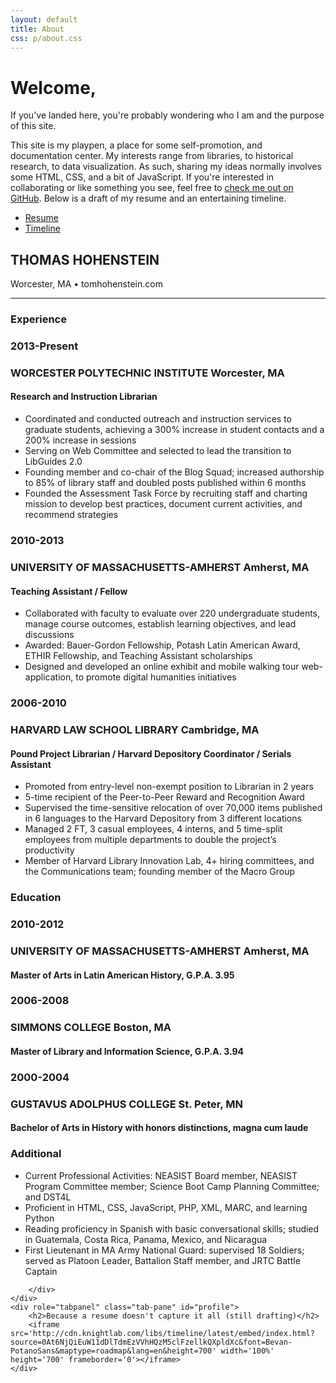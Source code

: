```yaml
---
layout: default
title: About
css: p/about.css
---
```

# Welcome, 

If you've landed here, you're probably wondering who I am and the purpose of this site. 

This site is my playpen, a place for some self-promotion, and documentation center. My interests range from libraries, to historical research, to data visualization. As such, sharing my ideas normally involves some HTML, CSS, and a bit of JavaScript. If you're interested in collaborating or like something you see, feel free to [check me out on GitHub](https://github.com/tomhohenstein). Below is a draft of my resume<span id="text-timeline"> and an entertaining timeline</span>. 

<div role="tabpanel">

  <!-- Nav tabs -->
  <ul class="nav nav-tabs" id="about-tabs" role="tablist">
    <li role="presentation" class="active"><a href="#home" aria-controls="home" role="tab" data-toggle="tab">Resume</a></li>
    <li role="presentation"><a href="#profile" aria-controls="profile" role="tab" data-toggle="tab" id="about-timeline">Timeline</a></li>
  </ul>

  <!-- Tab panes -->
  <div class="tab-content" id="about-content">
    <div role="tabpanel" class="tab-pane active" id="home">
    	<div id="resume-header">
	    	<h2>THOMAS HOHENSTEIN</h2> 
            <p>Worcester, MA &#8226; tomhohenstein.com</p> 
	    	<hr>
    	</div>  
    	<div id="resume-experience">
            <h3><b>Experience</b></h3> 
    		<div class="row">
    			<div class="col-md-2 col-md-offset-1">
    				<h3 class="resume-year">2013-Present</h3> 
    			</div> 
    			<div class="col-md-9">
    				<h3>WORCESTER POLYTECHNIC INSTITUTE <span class="resume-location">Worcester, MA</span></h3> 
    				<h4>Research and Instruction Librarian</h4> 
    				<ul>
    					<li>Coordinated and conducted outreach and instruction services to graduate students, achieving a 300% increase in student contacts and a 200% increase in sessions</li>
    					<li>Serving on Web Committee and selected to lead the transition to LibGuides 2.0</li>
    					<li>Founding member and co-chair of the Blog Squad; increased authorship to 85% of library staff and doubled posts published within 6 months</li>
    					<li>Founded the Assessment Task Force by recruiting staff and charting mission to develop best practices, document current activities, and recommend strategies</li>
    				</ul>
    			</div> 
    		</div> 
    		<div class="row">
    			<div class="col-md-2 col-md-offset-1">
    				<h3 class="resume-year">2010-2013</h3> 
    				</div> 
    			<div class="col-md-9">
    				<h3>UNIVERSITY OF MASSACHUSETTS-AMHERST <span class="resume-location">Amherst, MA</span></h3> 
    				<h4>Teaching Assistant / Fellow</h4> 
    				<ul>
    					<li>Collaborated with faculty to evaluate over 220 undergraduate students, manage course outcomes, establish learning objectives, and lead discussions</li> 
    					<li>Awarded: Bauer-Gordon Fellowship, Potash Latin American Award, ETHIR Fellowship, and Teaching Assistant scholarships </li>
    					<li>Designed and developed an online exhibit and mobile walking tour web-application, to promote digital humanities initiatives</li>
    				</ul>
    			</div> 
    		</div> 
    		<div class="row">
    			<div class="col-md-2 col-md-offset-1">
    				<h3 class="resume-year">2006-2010</h3> 
    				</div> 
    			<div class="col-md-9">
    				<h3>HARVARD LAW SCHOOL LIBRARY <span class="resume-location">Cambridge, MA</span></h3> 
    				<h4>Pound Project Librarian / Harvard Depository Coordinator / Serials Assistant</h4>
    				<ul>
    					<li>Promoted from entry-level non-exempt position to Librarian in 2 years</li> 
    					<li>5-time recipient of the Peer-to-Peer Reward and Recognition Award </li>
    					<li>Supervised the time-sensitive relocation of over 70,000 items published in 6 languages to the Harvard Depository from 3 different locations</li>
    					<li>Managed 2 FT, 3 casual employees, 4 interns, and 5 time-split employees from multiple departments to double the project’s productivity</li>
    					<li>Member of Harvard Library Innovation Lab, 4+ hiring committees, and the Communications team; founding member of the Macro Group</li>
    				</ul> 
    			</div> 
    		</div> 
    	</div> 
    	<div id="resume-education">
            <h3><b>Education</b></h3> 
    		<div class="row">
    			<div class="col-md-2 col-md-offset-1">
    				<h3 class="resume-year">2010-2012</h3> 
    			</div> 
    			<div class="col-md-9">
    				<h3>UNIVERSITY OF MASSACHUSETTS-AMHERST <span class="resume-location">Amherst, MA</span></h3> 
    				<h4>Master of Arts in Latin American History, G.P.A. 3.95</h4> 
    			</div> 
    		</div> 
    		<div class="row">
    			<div class="col-md-2 col-md-offset-1">
    				<h3 class="resume-year">2006-2008</h3> 
    				</div> 
    			<div class="col-md-9">
    				<h3>SIMMONS COLLEGE <span class="resume-location">Boston, MA</span></h3> 
    				<h4>Master of Library and Information Science, G.P.A. 3.94</h4> 
    			</div> 
    		</div> 
    		<div class="row">
    			<div class="col-md-2 col-md-offset-1">
    				<h3 class="resume-year">2000-2004</h3> 
    				</div> 
    			<div class="col-md-9">
    				<h3>GUSTAVUS ADOLPHUS COLLEGE <span class="resume-location">St. Peter, MN</span></h3> 
    				<h4>Bachelor of Arts in History with honors distinctions, magna cum laude</h4> 
    			</div> 
    		</div> 
    	</div>
    	<div class="" id="resume-additional">
            <h3><b>Additional</b></h3> 
    		<div class="row">
    			<div class="col-md-9 col-md-offset-3">
    				<ul>
    					<li>Current Professional Activities: NEASIST Board member, NEASIST Program Committee member; Science Boot Camp Planning Committee; and DST4L</li>
                        <li>Proficient in HTML, CSS, JavaScript, PHP, XML, MARC, and learning Python</li> 
    					<li>Reading proficiency in Spanish with basic conversational skills; studied in Guatemala, Costa Rica, Panama, Mexico, and Nicaragua</li>
    					<li>First Lieutenant in MA Army National Guard: supervised 18 Soldiers; served as Platoon Leader, Battalion Staff member, and JRTC Battle Captain</li>
    				</ul>
    			</div> 
    		</div> 

    	</div>
    </div>
    <div role="tabpanel" class="tab-pane" id="profile">
    	<h2>Because a resume doesn't capture it all (still drafting)</h2> 
        <iframe src='http://cdn.knightlab.com/libs/timeline/latest/embed/index.html?source=0At6NjQiEuW11dDlTdmEzVVhHQzM5clFzellkQXpldXc&font=Bevan-PotanoSans&maptype=roadmap&lang=en&height=700' width='100%' height='700' frameborder='0'></iframe>
    </div>
  </div>
</div> 